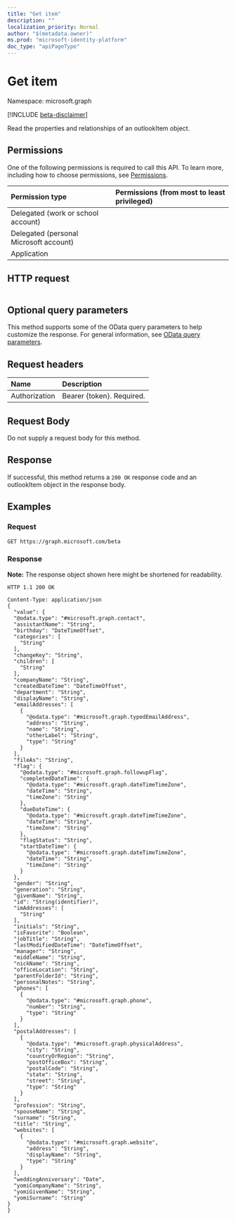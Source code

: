 ```yaml
---
title: "Get item"
description: ""
localization_priority: Normal
author: "$(metadata.owner)"
ms.prod: "microsoft-identity-platform"
doc_type: "apiPageType"
---
```


# Get item

Namespace: microsoft.graph

[!INCLUDE [beta-disclaimer](../../includes/beta-disclaimer.md)]

Read the properties and relationships of an outlookItem object.

## Permissions

One of the following permissions is required to call this API. To learn more, including how to choose permissions, see [Permissions](/graph/permissions-reference).

| Permission type                        | Permissions (from most to least privileged) |
| :------------------------------------- | :------------------------------------------ |
| Delegated (work or school account)     |                                             |
| Delegated (personal Microsoft account) |                                             |
| Application                            |                                             |

## HTTP request

<!-- {
  "blockType": "ignored"
}
-->

```http

```

## Optional query parameters

This method supports some of the OData query parameters to help customize the response. For general information, see [OData query parameters](/graph/query-parameters).

## Request headers

| Name          | Description               |
| :------------ | :------------------------ |
| Authorization | Bearer {token}. Required. |

## Request Body

<!-- Actions and Functions -->

<!-- CRUD Methods -->

Do not supply a request body for this method.

## Response

If successful, this method returns a `200 OK` response code and an outlookItem object in the response body.

## Examples

### Request

<!-- {
  "blockType": "request",
  "name": "get_item"
}
-->

```http
GET https://graph.microsoft.com/beta

```

### Response

**Note:** The response object shown here might be shortened for readability.

<!-- {
  "blockType": "response",
  "truncated": true,
  "@odata.type": "Microsoft.OutlookServices.outlookItem"
}
-->

```http
HTTP 1.1 200 OK

Content-Type: application/json
{
  "value": {
  "@odata.type": "#microsoft.graph.contact",
  "assistantName": "String",
  "birthday": "DateTimeOffset",
  "categories": [
    "String"
  ],
  "changeKey": "String",
  "children": [
    "String"
  ],
  "companyName": "String",
  "createdDateTime": "DateTimeOffset",
  "department": "String",
  "displayName": "String",
  "emailAddresses": [
    {
      "@odata.type": "#microsoft.graph.typedEmailAddress",
      "address": "String",
      "name": "String",
      "otherLabel": "String",
      "type": "String"
    }
  ],
  "fileAs": "String",
  "flag": {
    "@odata.type": "#microsoft.graph.followupFlag",
    "completedDateTime": {
      "@odata.type": "#microsoft.graph.dateTimeTimeZone",
      "dateTime": "String",
      "timeZone": "String"
    },
    "dueDateTime": {
      "@odata.type": "#microsoft.graph.dateTimeTimeZone",
      "dateTime": "String",
      "timeZone": "String"
    },
    "flagStatus": "String",
    "startDateTime": {
      "@odata.type": "#microsoft.graph.dateTimeTimeZone",
      "dateTime": "String",
      "timeZone": "String"
    }
  },
  "gender": "String",
  "generation": "String",
  "givenName": "String",
  "id": "String(identifier)",
  "imAddresses": [
    "String"
  ],
  "initials": "String",
  "isFavorite": "Boolean",
  "jobTitle": "String",
  "lastModifiedDateTime": "DateTimeOffset",
  "manager": "String",
  "middleName": "String",
  "nickName": "String",
  "officeLocation": "String",
  "parentFolderId": "String",
  "personalNotes": "String",
  "phones": [
    {
      "@odata.type": "#microsoft.graph.phone",
      "number": "String",
      "type": "String"
    }
  ],
  "postalAddresses": [
    {
      "@odata.type": "#microsoft.graph.physicalAddress",
      "city": "String",
      "countryOrRegion": "String",
      "postOfficeBox": "String",
      "postalCode": "String",
      "state": "String",
      "street": "String",
      "type": "String"
    }
  ],
  "profession": "String",
  "spouseName": "String",
  "surname": "String",
  "title": "String",
  "websites": [
    {
      "@odata.type": "#microsoft.graph.website",
      "address": "String",
      "displayName": "String",
      "type": "String"
    }
  ],
  "weddingAnniversary": "Date",
  "yomiCompanyName": "String",
  "yomiGivenName": "String",
  "yomiSurname": "String"
}
}

```
